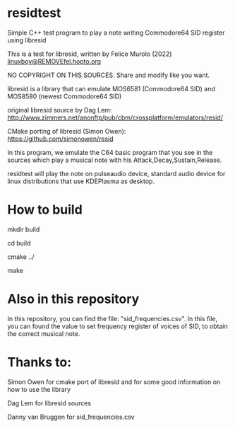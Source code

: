 # residtest
Simple C++ test program to play a note writing Commodore64 SID register using libresid

This is a test for libresid, written by Felice Murolo (2022) linuxboy@REMOVEfel.hopto.org

NO COPYRIGHT ON THIS SOURCES. Share and modify like you want.

libresid is a library that can emulate MOS6581 (Commodore64 SID) and MOS8580 (newest Commodore64 SID)

original libresid source by Dag Lem: http://www.zimmers.net/anonftp/pub/cbm/crossplatform/emulators/resid/

CMake porting of libresid (Simon Owen): https://github.com/simonowen/resid

In this program, we emulate the C64 basic program that you see in the sources which play a musical note with his Attack,Decay,Sustain,Release.

residtest will play the note on pulseaudio device, standard audio device for linux distributions that use KDEPlasma as desktop.


# How to build
mkdir build

cd build

cmake ../

make

# Also in this repository
In this repository, you can find the file: "sid_frequencies.csv". In this file, you can found the value to set frequency register of voices of SID, to obtain the correct musical note.

# Thanks to:
Simon Owen for cmake port of libresid and for some good information on how to use the library

Dag Lem for libresid sources

Danny van Bruggen for sid_frequencies.csv



